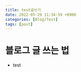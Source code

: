 ```yaml
---
title: test글쓰기 
date: 2022-05-29 11:34:59 +0900
categories: [Blog/Test]
tags: [post]		
---
```




# 블로그 글 쓰는 법 

- test


